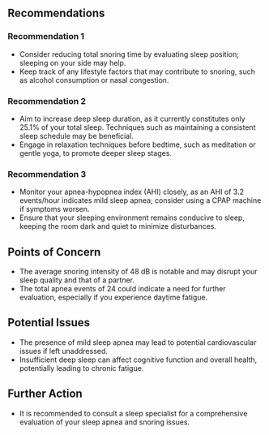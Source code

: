 ## Recommendations
### Recommendation 1
- Consider reducing total snoring time by evaluating sleep position; sleeping on your side may help.
- Keep track of any lifestyle factors that may contribute to snoring, such as alcohol consumption or nasal congestion.

### Recommendation 2
- Aim to increase deep sleep duration, as it currently constitutes only 25.1% of your total sleep. Techniques such as maintaining a consistent sleep schedule may be beneficial.
- Engage in relaxation techniques before bedtime, such as meditation or gentle yoga, to promote deeper sleep stages.

### Recommendation 3
- Monitor your apnea-hypopnea index (AHI) closely, as an AHI of 3.2 events/hour indicates mild sleep apnea; consider using a CPAP machine if symptoms worsen.
- Ensure that your sleeping environment remains conducive to sleep, keeping the room dark and quiet to minimize disturbances.

## Points of Concern
- The average snoring intensity of 48 dB is notable and may disrupt your sleep quality and that of a partner.
- The total apnea events of 24 could indicate a need for further evaluation, especially if you experience daytime fatigue.

## Potential Issues
- The presence of mild sleep apnea may lead to potential cardiovascular issues if left unaddressed.
- Insufficient deep sleep can affect cognitive function and overall health, potentially leading to chronic fatigue.

## Further Action
- It is recommended to consult a sleep specialist for a comprehensive evaluation of your sleep apnea and snoring issues.
